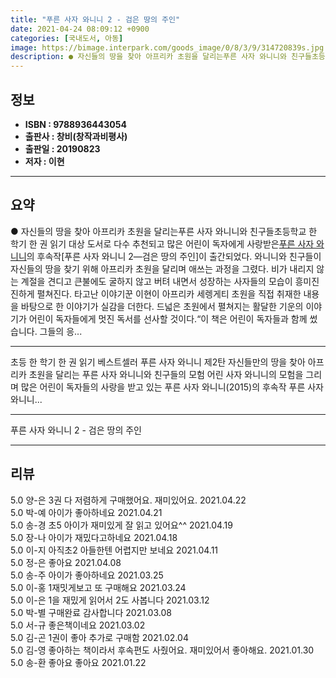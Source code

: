 ```yaml
---
title: "푸른 사자 와니니 2 - 검은 땅의 주인"
date: 2021-04-24 08:09:12 +0900
categories: [국내도서, 아동]
image: https://bimage.interpark.com/goods_image/0/8/3/9/314720839s.jpg
description: ● 자신들의 땅을 찾아 아프리카 초원을 달리는푸른 사자 와니니와 친구들초등학교 한 학기 한 권 읽기 대상 도서로 다수 추천되고 많은 어린이 독자에게 사랑받은[푸른 사자 와니니](2015)의 후속작[푸른 사자 와니니 2&#8212;검은 땅의 주인]이 출간되었다. 와니니와 친구들이 자신들
---
```


## **정보**

- **ISBN : 9788936443054**
- **출판사 : 창비(창작과비평사)**
- **출판일 : 20190823**
- **저자 : 이현**

------



## **요약**

●  자신들의 땅을 찾아 아프리카 초원을 달리는푸른 사자 와니니와 친구들초등학교 한 학기 한 권 읽기 대상 도서로 다수 추천되고 많은 어린이 독자에게 사랑받은[푸른 사자 와니니](2015)의 후속작[푸른 사자 와니니 2&#8212;검은 땅의 주인]이 출간되었다. 와니니와 친구들이 자신들의 땅을 찾기 위해 아프리카 초원을 달리며 애쓰는 과정을 그렸다. 비가 내리지 않는 계절을 견디고 큰불에도 굴하지 않고 버텨 내면서 성장하는 사자들의 모습이 흥미진진하게 펼쳐진다. 타고난 이야기꾼 이현이 아프리카 세렝게티 초원을 직접 취재한 내용을 바탕으로 한 이야기가 실감을 더한다. 드넓은 초원에서 펼쳐지는 활달한 기운의 이야기가 어린이 독자들에게 멋진 독서를 선사할 것이다.“이 책은 어린이 독자들과 함께 썼습니다. 그들의 응...

------

초등 한 학기 한 권 읽기 베스트셀러 푸른 사자 와니니 제2탄&#x0D;&#x0D;자신들만의 땅을 찾아 아프리카 초원을 달리는&#x0D;푸른 사자 와니니와 친구들의 모험&#x0D;&#x0D;어린 사자 와니니의 모험을 그리며 많은 어린이 독자들의 사랑을 받고 있는 푸른 사자 와니니(2015)의 후속작 푸른 사자 와니니... 

------


푸른 사자 와니니 2 - 검은 땅의 주인 

------


## **리뷰** 

5.0 양-은 3권 다 저렴하게 구매했어요. 재미있어요. 2021.04.22 <br/>5.0 박-예 아이가 좋아하네요 2021.04.21 <br/>5.0 송-경 초5 아이가 재미있게 잘 읽고 있어요^^ 2021.04.19 <br/>5.0 장-나 아이가 재밌다고하네요 2021.04.18 <br/>5.0 이-지 아직초2 아들한텐 어렵지만 보네요 2021.04.11 <br/>5.0 정-은 좋아요 2021.04.08 <br/>5.0 송-주 아이가 좋아하네요  2021.03.25 <br/>5.0 이-홍 1재밋게보고 또 구매해요 2021.03.24 <br/>5.0 이-은 1을 재밌게 읽어서 2도 사봅니다 2021.03.12 <br/>5.0 박-별 구매완료 감사합니다  2021.03.08 <br/>5.0 서-규 좋은책이네요 2021.03.02 <br/>5.0 김-곤 1권이 좋아 추가로 구매함 2021.02.04 <br/>5.0 김-영 좋아하는 책이라서 후속편도 사줬어요. 재미있어서 좋아해요. 2021.01.30 <br/>5.0 송-환 좋아요 좋아요 2021.01.22 <br/>